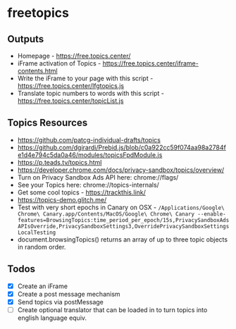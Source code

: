 # freetopics


## Outputs 

- Homepage - https://free.topics.center/
- iFrame activation of Topics - https://free.topics.center/iframe-contents.html
- Write the iFrame to your page with this script - https://free.topics.center/lfgtopics.js
- Translate topic numbers to words with this script - https://free.topics.center/topicList.js

## Topics Resources 

- https://github.com/patcg-individual-drafts/topics
- https://github.com/dgirardi/Prebid.js/blob/c0a922cc59f074aa98a2784fe1d4e794c5da0a46/modules/topicsFpdModule.js
- https://p.teads.tv/topics.html
- https://developer.chrome.com/docs/privacy-sandbox/topics/overview/
- Turn on Privacy Sandbox Ads API here: chrome://flags/
- See your Topics here: chrome://topics-internals/
- Get some cool topics - https://trackthis.link/
- https://topics-demo.glitch.me/
- Test with very short epochs in Canary on OSX - `/Applications/Google\ Chrome\ Canary.app/Contents/MacOS/Google\ Chrome\ Canary --enable-features=BrowsingTopics:time_period_per_epoch/15s,PrivacySandboxAdsAPIsOverride,PrivacySandboxSettings3,OverridePrivacySandboxSettingsLocalTesting`
-  document.browsingTopics() returns an array of up to three topic objects in random order.


## Todos 

- [x] Create an iFrame
- [x] Create a post message mechanism
- [x] Send topics via postMessage
- [ ] Create optional translator that can be loaded in to turn topics into english language equiv.  
